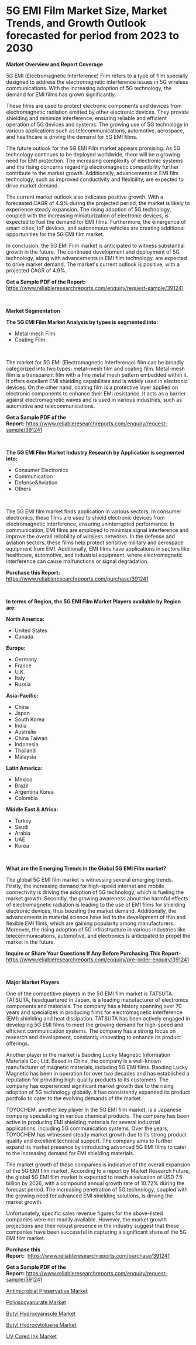 <p><h1>5G EMI Film Market Size, Market Trends, and Growth Outlook forecasted for period from 2023 to 2030</h1></p><p><strong>Market Overview and Report Coverage</strong></p>
<p><p>5G EMI (Electromagnetic Interference) Film refers to a type of film specially designed to address the electromagnetic interference issues in 5G wireless communications. With the increasing adoption of 5G technology, the demand for EMI films has grown significantly.</p><p>These films are used to protect electronic components and devices from electromagnetic radiation emitted by other electronic devices. They provide shielding and minimize interference, ensuring reliable and efficient operation of 5G devices and systems. The growing use of 5G technology in various applications such as telecommunications, automotive, aerospace, and healthcare is driving the demand for 5G EMI films.</p><p>The future outlook for the 5G EMI Film market appears promising. As 5G technology continues to be deployed worldwide, there will be a growing need for EMI protection. The increasing complexity of electronic systems and the rising concerns regarding electromagnetic compatibility further contribute to the market growth. Additionally, advancements in EMI film technology, such as improved conductivity and flexibility, are expected to drive market demand.</p><p>The current market outlook also indicates positive growth. With a forecasted CAGR of 4.9% during the projected period, the market is likely to experience steady expansion. The rising adoption of 5G technology, coupled with the increasing miniaturization of electronic devices, is expected to fuel the demand for EMI films. Furthermore, the emergence of smart cities, IoT devices, and autonomous vehicles are creating additional opportunities for the 5G EMI film market.</p><p>In conclusion, the 5G EMI Film market is anticipated to witness substantial growth in the future. The continued development and deployment of 5G technology, along with advancements in EMI film technology, are expected to drive market demand. The market's current outlook is positive, with a projected CAGR of 4.9%.</p></p>
<p><strong>Get a Sample PDF of the Report:</strong> <a href="https://www.reliableresearchreports.com/enquiry/request-sample/391241">https://www.reliableresearchreports.com/enquiry/request-sample/391241</a></p>
<p>&nbsp;</p>
<p><strong>Market Segmentation</strong></p>
<p><strong>The 5G EMI Film Market Analysis by types is segmented into:</strong></p>
<p><ul><li>Metal-mesh Film</li><li>Coating Film</li></ul></p>
<p>&nbsp;</p>
<p><p>The market for 5G EMI (Electromagnetic Interference) film can be broadly categorized into two types: metal-mesh film and coating film. Metal-mesh film is a transparent film with a fine metal mesh pattern embedded within it. It offers excellent EMI shielding capabilities and is widely used in electronic devices. On the other hand, coating film is a protective layer applied on electronic components to enhance their EMI resistance. It acts as a barrier against electromagnetic waves and is used in various industries, such as automotive and telecommunications.</p></p>
<p><strong>Get a Sample PDF of the Report:</strong>&nbsp;<a href="https://www.reliableresearchreports.com/enquiry/request-sample/391241">https://www.reliableresearchreports.com/enquiry/request-sample/391241</a></p>
<p>&nbsp;</p>
<p><strong>The 5G EMI Film Market Industry Research by Application is segmented into:</strong></p>
<p><ul><li>Consumer Electronics</li><li>Communication</li><li>Defense&Aviation</li><li>Others</li></ul></p>
<p>&nbsp;</p>
<p><p>The 5G EMI film market finds application in various sectors. In consumer electronics, these films are used to shield electronic devices from electromagnetic interference, ensuring uninterrupted performance. In communication, EMI films are employed to minimize signal interference and improve the overall reliability of wireless networks. In the defense and aviation sectors, these films help protect sensitive military and aerospace equipment from EMI. Additionally, EMI films have applications in sectors like healthcare, automotive, and industrial equipment, where electromagnetic interference can cause malfunctions or signal degradation.</p></p>
<p><strong>Purchase this Report:</strong>&nbsp; <a href="https://www.reliableresearchreports.com/purchase/391241">https://www.reliableresearchreports.com/purchase/391241</a></p>
<p>&nbsp;</p>
<p><strong>In terms of Region, the 5G EMI Film Market Players available by Region are:</strong></p>
<p>
    <p> <strong> North America: </strong>
        <ul>
            <li>United States</li>
            <li>Canada</li>
        </ul>
        </p> 
    <p> <strong> Europe: </strong>
        <ul>
            <li>Germany</li>
            <li>France</li>
            <li>U.K.</li>
            <li>Italy</li>
            <li>Russia</li>
        </ul>
        </p> 
    <p> <strong> Asia-Pacific: </strong>
        <ul>
            <li>China</li>
            <li>Japan</li>
            <li>South Korea</li>
            <li>India</li>
            <li>Australia</li>
            <li>China Taiwan</li>
            <li>Indonesia</li>
            <li>Thailand</li>
            <li>Malaysia</li>
        </ul>
        </p> 
    <p> <strong> Latin America: </strong>
        <ul>
            <li>Mexico</li>
            <li>Brazil</li>
            <li>Argentina Korea</li>
            <li>Colombia</li>
        </ul>
        </p> 
    <p> <strong> Middle East & Africa: </strong>
        <ul>
            <li>Turkey</li>
            <li>Saudi</li>
            <li>Arabia</li>
            <li>UAE</li>
            <li>Korea</li>
        </ul>
    </p>
    </p>
<p>&nbsp;</p>
<p><strong>What are the Emerging Trends in the Global 5G EMI Film market?</strong></p>
<p><p>The global 5G EMI film market is witnessing several emerging trends. Firstly, the increasing demand for high-speed internet and mobile connectivity is driving the adoption of 5G technology, which is fueling the market growth. Secondly, the growing awareness about the harmful effects of electromagnetic radiation is leading to the use of EMI films for shielding electronic devices, thus boosting the market demand. Additionally, the advancements in material science have led to the development of thin and flexible EMI films, which are gaining popularity among manufacturers. Moreover, the rising adoption of 5G infrastructure in various industries like telecommunications, automotive, and electronics is anticipated to propel the market in the future.</p></p>
<p><strong>Inquire or Share Your Questions If Any Before Purchasing This Report</strong>- <a href="https://www.reliableresearchreports.com/enquiry/pre-order-enquiry/391241">https://www.reliableresearchreports.com/enquiry/pre-order-enquiry/391241</a></p>
<p>&nbsp;</p>
<p><strong>Major Market Players</strong></p>
<p><p>One of the competitive players in the 5G EMI film market is TATSUTA. TATSUTA, headquartered in Japan, is a leading manufacturer of electronics components and materials. The company has a history spanning over 70 years and specializes in producing films for electromagnetic interference (EMI) shielding and heat dissipation. TATSUTA has been actively engaged in developing 5G EMI films to meet the growing demand for high-speed and efficient communication systems. The company has a strong focus on research and development, constantly innovating to enhance its product offerings.</p><p>Another player in the market is Baoding Lucky Magnetic Information Materials Co., Ltd. Based in China, the company is a well-known manufacturer of magnetic materials, including 5G EMI films. Baoding Lucky Magnetic has been in operation for over two decades and has established a reputation for providing high-quality products to its customers. The company has experienced significant market growth due to the rising adoption of 5G technology globally. It has consistently expanded its product portfolio to cater to the evolving demands of the market.</p><p>TOYOCHEM, another key player in the 5G EMI film market, is a Japanese company specializing in various chemical products. The company has been active in producing EMI shielding materials for several industrial applications, including 5G communication systems. Over the years, TOYOCHEM has witnessed steady market growth due to its strong product quality and excellent technical support. The company aims to further expand its market presence by introducing advanced 5G EMI films to cater to the increasing demand for EMI shielding materials.</p><p>The market growth of these companies is indicative of the overall expansion of the 5G EMI film market. According to a report by Market Research Future, the global 5G EMI film market is expected to reach a valuation of USD 7.5 billion by 2026, with a compound annual growth rate of 10.72% during the forecast period. The increasing penetration of 5G technology, coupled with the growing need for advanced EMI shielding solutions, is driving the market growth.</p><p>Unfortunately, specific sales revenue figures for the above-listed companies were not readily available. However, the market growth projections and their robust presence in the industry suggest that these companies have been successful in capturing a significant share of the 5G EMI film market.</p></p>
<p><strong>Purchase this Report:</strong>&nbsp;&nbsp;<a href="https://www.reliableresearchreports.com/purchase/391241">https://www.reliableresearchreports.com/purchase/391241</a></p>
<p></p>
<p><strong>Get a Sample PDF of the Report:</strong>&nbsp;<a href="https://www.reliableresearchreports.com/enquiry/request-sample/391241">https://www.reliableresearchreports.com/enquiry/request-sample/391241</a></p>
<p><p><a href="https://medium.com/@orlohagenes/antimicrobial-preservative-market-comprehensive-assessment-by-type-application-and-geography-fe77736e2283">Antimicrobial Preservative Market</a></p><p><a href="https://medium.com/@candiceveum/polyisocyanurate-nbsp-market-focuses-on-market-share-size-and-projected-forecast-till-2030-8152cb5d6a3a">Polyisocyanurate Market</a></p><p><a href="https://medium.com/@ewellklocko/butyl-hydroxyanisole-market-competitive-analysis-market-trends-and-forecast-to-2030-97bacb87c6c2">Butyl Hydroxyanisole Market</a></p><p><a href="https://medium.com/@dannyharber1978/decoding-butyl-hydroxytoluene-market-metrics-market-share-trends-and-growth-patterns-f37254a3f4e1">Butyl Hydroxytoluene Market</a></p><p><a href="https://medium.com/@ebbakautzer/uv-cured-ink-nbsp-market-focuses-on-market-share-size-and-projected-forecast-till-2030-2b937a53261b">UV Cured Ink Market</a></p></p>